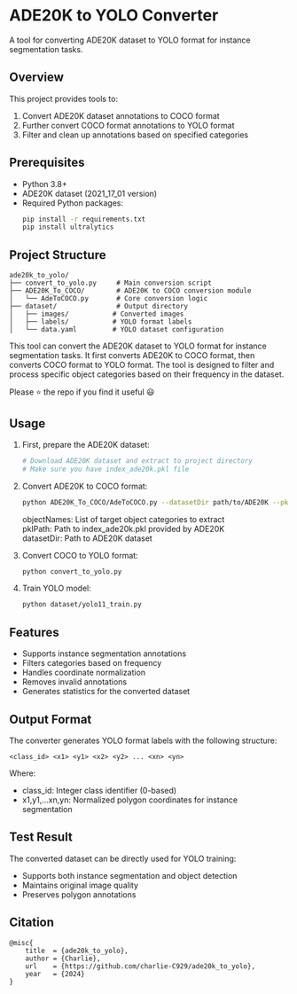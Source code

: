# ADE20K to YOLO Converter

A tool for converting ADE20K dataset to YOLO format for instance segmentation tasks.

## Overview

This project provides tools to:
1. Convert ADE20K dataset annotations to COCO format
2. Further convert COCO format annotations to YOLO format
3. Filter and clean up annotations based on specified categories

## Prerequisites

- Python 3.8+
- ADE20K dataset (2021_17_01 version)
- Required Python packages:
  ```bash
  pip install -r requirements.txt
  pip install ultralytics
  ```

## Project Structure
```
ade20k_to_yolo/
├── convert_to_yolo.py     # Main conversion script
├── ADE20K_To_COCO/        # ADE20K to COCO conversion module
│   └── AdeToCOCO.py       # Core conversion logic
├── dataset/               # Output directory
│   ├── images/           # Converted images
│   ├── labels/           # YOLO format labels
│   └── data.yaml         # YOLO dataset configuration
```

This tool can convert the ADE20K dataset to YOLO format for instance segmentation tasks. It first converts ADE20K to COCO format, then converts COCO format to YOLO format. The tool is designed to filter and process specific object categories based on their frequency in the dataset.

Please :star: the repo if you find it useful :smiley:

## Usage

1. First, prepare the ADE20K dataset:
   ```bash
   # Download ADE20K dataset and extract to project directory
   # Make sure you have index_ade20k.pkl file
   ```

2. Convert ADE20K to COCO format:
   ```bash
   python ADE20K_To_COCO/AdeToCOCO.py --datasetDir path/to/ADE20K --pklPath path/to/index_ade20k.pkl --objectNames wall person tree car plant
   ```
   objectNames: List of target object categories to extract\
   pklPath: Path to index_ade20k.pkl provided by ADE20K\
   datasetDir: Path to ADE20K dataset

3. Convert COCO to YOLO format:
   ```bash
   python convert_to_yolo.py
   ```

4. Train YOLO model:
   ```bash
   python dataset/yolo11_train.py
   ```

## Features

- Supports instance segmentation annotations
- Filters categories based on frequency
- Handles coordinate normalization
- Removes invalid annotations
- Generates statistics for the converted dataset

## Output Format

The converter generates YOLO format labels with the following structure:
```
<class_id> <x1> <y1> <x2> <y2> ... <xn> <yn>
```
Where:
- class_id: Integer class identifier (0-based)
- x1,y1,...xn,yn: Normalized polygon coordinates for instance segmentation

## Test Result

The converted dataset can be directly used for YOLO training:
- Supports both instance segmentation and object detection
- Maintains original image quality
- Preserves polygon annotations

## Citation
```
@misc{
    title  = {ade20k_to_yolo},
    author = {Charlie},
    url    = {https://github.com/charlie-C929/ade20k_to_yolo},
    year   = {2024}
}
```